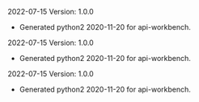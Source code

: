 2022-07-15 Version: 1.0.0
- Generated python2 2020-11-20 for api-workbench.

2022-07-15 Version: 1.0.0
- Generated python2 2020-11-20 for api-workbench.

2022-07-15 Version: 1.0.0
- Generated python2 2020-11-20 for api-workbench.

